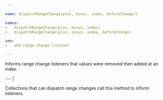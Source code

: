 ```yaml
---

name: dispatchRangeChange(plus, minus, index, beforeChange?)

names:
-   dispatchRangeChange(plus, minus, index)
-   dispatchRangeChange(plus, minus, index, beforeChange)

see:
-   add-range-change-listener

---
```


Informs range change listeners that values were removed then added at an index.

--- |

Collections that can dispatch range changes call this method to inform
listeners.

